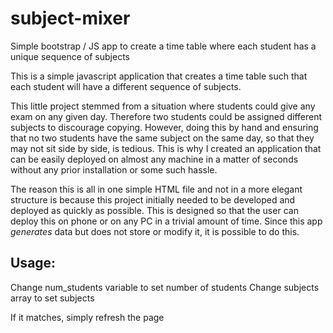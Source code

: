 # subject-mixer
Simple bootstrap / JS app to create a time table where each student has a unique sequence of subjects

This is a simple javascript application that creates a time table such that each student will have a different sequence of subjects. 

This little project stemmed from a situation where students could give any exam on any given day. Therefore two students could be assigned different subjects to discourage copying. However, doing this by hand and ensuring that no two students   have the same subject on the same day, so that they may not sit side by side, is tedious. This is why I created an application that can be easily deployed on almost any machine in a matter of seconds without any prior installation or some such hassle.

The reason this is all in one simple HTML file and not in a more elegant structure is because this project initially needed to be developed and deployed as quickly as possible. This is designed so that the user can deploy this on phone or on any PC in a trivial amount of time.  Since this app *generates* data but does not store or modify it, it is possible to do this.

## Usage:
Change num_students variable to set number of students
Change subjects array to set subjects

If it matches, simply refresh the page